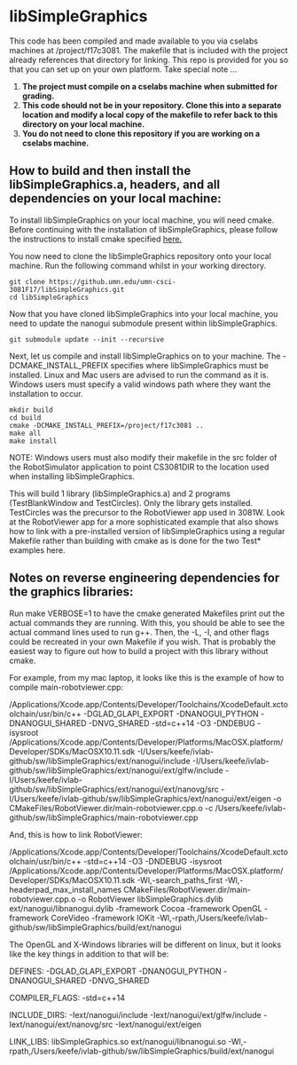 # libSimpleGraphics

This code has been compiled and made available to you via cselabs machines at /project/f17c3081. The makefile that is included with the project already references that directory for linking. This repo is provided for you so that you can set up on your own platform. Take special note ...

1. **The project must compile on a cselabs machine when submitted for grading.**
2. **This code should not be in your repository. Clone this into a separate location and modify a local copy of the makefile to refer back to this directory on your local machine.**
3. **You do not need to clone this repository if you are working on a cselabs machine.**


## How to build and then install the libSimpleGraphics.a, headers, and all dependencies on your local machine:

To install libSimpleGraphics on your local machine, you will need cmake. Before continuing with the installation of libSimpleGraphics, please follow the instructions to install cmake specified [here.](https://cmake.org/install/)

You now need to clone the libSimpleGraphics repository onto your local machine. Run the following command whilst in your working directory.
```
git clone https://github.umn.edu/umn-csci-3081F17/libSimpleGraphics.git
cd libSimpleGraphics
```

Now that you have cloned libSimpleGraphics into your local machine, you need to update the nanogui submodule present within libSimpleGraphics.
```
git submodule update --init --recursive
```
Next, let us compile and install libSimpleGraphics on to your machine. The -DCMAKE_INSTALL_PREFIX specifies where libSimpleGraphics must be installed. Linux and Mac users are advised to run the command as it is. Windows users must specify a valid windows path where they want the installation to occur.
```
mkdir build
cd build
cmake -DCMAKE_INSTALL_PREFIX=/project/f17c3081 ..
make all
make install
```

NOTE: Windows users must also modify their makefile in the src folder of the RobotSimulator application to point CS3081DIR to the location used when installing libSimpleGraphics.

This will build 1 library (libSimpleGraphics.a) and 2 programs (TestBlankWindow and TestCircles).
Only the library gets installed.
TestCircles was the precursor to the RobotViewer app used in 3081W.
Look at the RobotViewer app for a more sophisticated example that also shows how to link with a pre-installed version of libSimpleGraphics using a regular Makefile rather than building with cmake as is done for the two Test* examples here.

## Notes on reverse engineering dependencies for the graphics libraries:

Run make VERBOSE=1 to have the cmake generated Makefiles print out the actual commands they are running.  With this, you should be able to see the actual command lines used to run g++.  Then, the -L, -I, and other flags could be recreated in your own Makefile if you wish.  That is probably the easiest way to figure out how to build a project with this library without cmake.

For example, from my mac laptop, it looks like this is the example of how to compile main-robotviewer.cpp:

/Applications/Xcode.app/Contents/Developer/Toolchains/XcodeDefault.xctoolchain/usr/bin/c++   -DGLAD_GLAPI_EXPORT -DNANOGUI_PYTHON -DNANOGUI_SHARED -DNVG_SHARED -std=c++14 -O3 -DNDEBUG -isysroot /Applications/Xcode.app/Contents/Developer/Platforms/MacOSX.platform/Developer/SDKs/MacOSX10.11.sdk -I/Users/keefe/ivlab-github/sw/libSimpleGraphics/ext/nanogui/include -I/Users/keefe/ivlab-github/sw/libSimpleGraphics/ext/nanogui/ext/glfw/include -I/Users/keefe/ivlab-github/sw/libSimpleGraphics/ext/nanogui/ext/nanovg/src -I/Users/keefe/ivlab-github/sw/libSimpleGraphics/ext/nanogui/ext/eigen    -o CMakeFiles/RobotViewer.dir/main-robotviewer.cpp.o -c /Users/keefe/ivlab-github/sw/libSimpleGraphics/main-robotviewer.cpp


And, this is how to link RobotViewer:

/Applications/Xcode.app/Contents/Developer/Toolchains/XcodeDefault.xctoolchain/usr/bin/c++    -std=c++14 -O3 -DNDEBUG -isysroot /Applications/Xcode.app/Contents/Developer/Platforms/MacOSX.platform/Developer/SDKs/MacOSX10.11.sdk -Wl,-search_paths_first -Wl,-headerpad_max_install_names  CMakeFiles/RobotViewer.dir/main-robotviewer.cpp.o  -o RobotViewer  libSimpleGraphics.dylib ext/nanogui/libnanogui.dylib -framework Cocoa -framework OpenGL -framework CoreVideo -framework IOKit -Wl,-rpath,/Users/keefe/ivlab-github/sw/libSimpleGraphics/build/ext/nanogui



The OpenGL and X-Windows libraries will be different on linux, but it looks like the key things in addition to that will be:

DEFINES:  -DGLAD_GLAPI_EXPORT -DNANOGUI_PYTHON -DNANOGUI_SHARED -DNVG_SHARED

COMPILER_FLAGS:  -std=c++14

INCLUDE_DIRS:  -Iext/nanogui/include -Iext/nanogui/ext/glfw/include -Iext/nanogui/ext/nanovg/src -Iext/nanogui/ext/eigen

LINK_LIBS:   libSimpleGraphics.so ext/nanogui/libnanogui.so -Wl,-rpath,/Users/keefe/ivlab-github/sw/libSimpleGraphics/build/ext/nanogui
